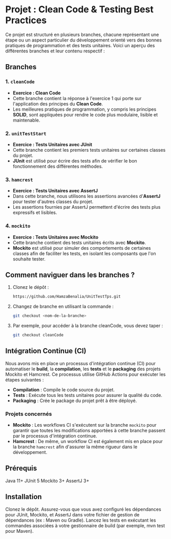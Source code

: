 # Projet : Clean Code & Testing Best Practices

Ce projet est structuré en plusieurs branches, chacune représentant une étape ou un aspect particulier du développement orienté vers des bonnes pratiques de programmation et des tests unitaires. Voici un aperçu des différentes branches et leur contenu respectif :

## Branches

### 1. `cleanCode`
- **Exercice : Clean Code**
- Cette branche contient la réponse à l'exercice 1 qui porte sur l'application des principes du **Clean Code**.
- Les meilleures pratiques de programmation, y compris les principes **SOLID**, sont appliquées pour rendre le code plus modulaire, lisible et maintenable.

### 2. `unitTestStart`
- **Exercice : Tests Unitaires avec JUnit**
- Cette branche contient les premiers tests unitaires sur certaines classes du projet.
- **JUnit** est utilisé pour écrire des tests afin de vérifier le bon fonctionnement des différentes méthodes.

### 3. `hamcrest`
- **Exercice : Tests Unitaires avec AssertJ**
- Dans cette branche, nous utilisons les assertions avancées d'**AssertJ** pour tester d'autres classes du projet.
- Les assertions fournies par AssertJ permettent d'écrire des tests plus expressifs et lisibles.

### 4. `mockito`
- **Exercice : Tests Unitaires avec Mockito**
- Cette branche contient des tests unitaires écrits avec **Mockito**.
- **Mockito** est utilisé pour simuler des comportements de certaines classes afin de faciliter les tests, en isolant les composants que l'on souhaite tester.

## Comment naviguer dans les branches ?

1. Clonez le dépôt : 
   ```bash
   https://github.com/HamzaBenalia/UnitTestTps.git
   ```
2. Changez de branche en utilisant la commande :
   ```bash
   git checkout <nom-de-la-branche>
   ```
3. Par exemple, pour accéder à la branche cleanCode, vous devez taper :
   ```bash
   git checkout cleanCode
   ```

## Intégration Continue (CI)

Nous avons mis en place un processus d'intégration continue (CI) pour automatiser le **build**, la **compilation**, les **tests** et le **packaging** des projets Mockito et Hamcrest. Ce processus utilise GitHub Actions pour exécuter les étapes suivantes :

- **Compilation** : Compile le code source du projet.
- **Tests** : Exécute tous les tests unitaires pour assurer la qualité du code.
- **Packaging** : Crée le package du projet prêt à être déployé.

### Projets concernés
- **Mockito** : Les workflows CI s'exécutent sur la branche `mockito` pour garantir que toutes les modifications apportées à cette branche passent par le processus d'intégration continue.
- **Hamcrest** : De même, un workflow CI est également mis en place pour la branche `hamcrest` afin d'assurer la même rigueur dans le développement.

## Prérequis
Java 11+
JUnit 5
Mockito 3+
AssertJ 3+


## Installation
Clonez le dépôt.
Assurez-vous que vous avez configuré les dépendances pour JUnit, Mockito, et AssertJ dans votre fichier de gestion de dépendances (ex : Maven ou Gradle).
Lancez les tests en exécutant les commandes associées à votre gestionnaire de build (par exemple, mvn test pour Maven).


